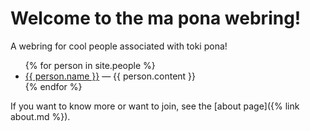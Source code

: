 ---
---

# Welcome to the ma pona webring!

A webring for cool people associated with toki pona!

<ul>
{% for person in site.people %}
<li>
    <a href="{{ person.href }}">{{ person.name }}</a> &mdash; {{ person.content }}
</li>
{% endfor %}
</ul>

If you want to know more or want to join, see the [about page]({% link about.md %}).

